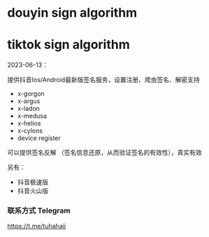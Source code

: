 
# douyin sign algorithm
# tiktok sign algorithm
2023-06-13：

提供抖音Ios/Android最新版签名服务，设置注册、爬虫签名、解密支持

- x-gorgon
- x-argus
- x-ladon
- x-medusa
- x-helios
- x-cylons
- device register

可以提供签名反解 （签名信息还原，从而验证签名的有效性），真实有效

另有：
- 抖音极速版
- 抖音火山版


### 联系方式 Telegram
https://t.me/tuhahajj
